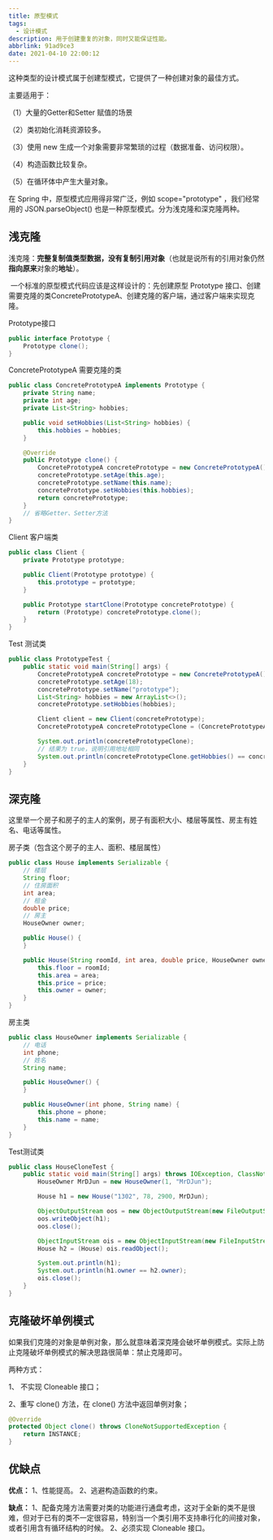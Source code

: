 ```yaml
---
title: 原型模式
tags:
  - 设计模式
description: 用于创建重复的对象，同时又能保证性能。
abbrlink: 91ad9ce3
date: 2021-04-10 22:00:12
---
```


这种类型的设计模式属于创建型模式，它提供了一种创建对象的最佳方式。

主要适用于：

（1）大量的Getter和Setter 赋值的场景

（2）类初始化消耗资源较多。

（3）使用 new 生成一个对象需要非常繁琐的过程（数据准备、访问权限）。

（4）构造函数比较复杂。

（5）在循环体中产生大量对象。

在 Spring 中，原型模式应用得非常广泛，例如 scope="prototype" ，我们经常用的 JSON.parseObject() 也是一种原型模式。分为浅克隆和深克隆两种。

## 浅克隆

​	浅克隆：**完整复制值类型数据，没有复制引用对象**（也就是说所有的引用对象仍然**指向原来**对象的**地址**）。

​	一个标准的原型模式代码应该是这样设计的：先创建原型 Prototype 接口、创建需要克隆的类ConcretePrototypeA、创建克隆的客户端，通过客户端来实现克隆。

Prototype接口

```java
public interface Prototype {
    Prototype clone();
}
```

ConcretePrototypeA 需要克隆的类

```java
public class ConcretePrototypeA implements Prototype {
    private String name;
    private int age;
    private List<String> hobbies;

    public void setHobbies(List<String> hobbies) {
        this.hobbies = hobbies;
    }

    @Override
    public Prototype clone() {
        ConcretePrototypeA concretePrototype = new ConcretePrototypeA();
        concretePrototype.setAge(this.age);
        concretePrototype.setName(this.name);
        concretePrototype.setHobbies(this.hobbies);
        return concretePrototype;
    }
	// 省略Getter、Setter方法
}
```

Client 客户端类

```java
public class Client {
    private Prototype prototype;

    public Client(Prototype prototype) {
        this.prototype = prototype;
    }

    public Prototype startClone(Prototype concretePrototype) {
        return (Prototype) concretePrototype.clone();
    }
}
```

Test 测试类

```java
public class PrototypeTest {
    public static void main(String[] args) {
        ConcretePrototypeA concretePrototype = new ConcretePrototypeA();
        concretePrototype.setAge(18);
        concretePrototype.setName("prototype");
        List<String> hobbies = new ArrayList<>();
        concretePrototype.setHobbies(hobbies);

        Client client = new Client(concretePrototype);
        ConcretePrototypeA concretePrototypeClone = (ConcretePrototypeA) client.startClone(concretePrototype);

        System.out.println(concretePrototypeClone);
        // 结果为 true，说明引用地址相同
        System.out.println(concretePrototypeClone.getHobbies() == concretePrototype.getHobbies());
    }
}
```

## 深克隆

这里举一个房子和房子的主人的案例，房子有面积大小、楼层等属性、房主有姓名、电话等属性。

房子类（包含这个房子的主人、面积、楼层属性）

```java
public class House implements Serializable {
    // 楼层
    String floor;
    // 住房面积
    int area;
    // 租金
    double price;
    // 房主
    HouseOwner owner;

    public House() {
    }

    public House(String roomId, int area, double price, HouseOwner owner) {
        this.floor = roomId;
        this.area = area;
        this.price = price;
        this.owner = owner;
    }
}
```

房主类

```java
public class HouseOwner implements Serializable {
    // 电话
    int phone;
    // 姓名
    String name;

    public HouseOwner() {
    }

    public HouseOwner(int phone, String name) {
        this.phone = phone;
        this.name = name;
    }
}
```

Test测试类

```java
public class HouseCloneTest {
    public static void main(String[] args) throws IOException, ClassNotFoundException {
        HouseOwner MrDJun = new HouseOwner(1, "MrDJun");

        House h1 = new House("1302", 78, 2900, MrDJun);

        ObjectOutputStream oos = new ObjectOutputStream(new FileOutputStream("clone.obj"));
        oos.writeObject(h1);
        oos.close();

        ObjectInputStream ois = new ObjectInputStream(new FileInputStream("clone.obj"));
        House h2 = (House) ois.readObject();

        System.out.println(h1);
        System.out.println(h1.owner == h2.owner);
        ois.close();
    }
}
```

## 克隆破坏单例模式

​		如果我们克隆的对象是单例对象，那么就意味着深克隆会破坏单例模式。实际上防止克隆破坏单例模式的解决思路很简单：禁止克隆即可。

两种方式：

1、 不实现 Cloneable 接口；

2、重写 clone() 方法，在 clone() 方法中返回单例对象；

```java
@Override
protected Object clone() throws CloneNotSupportedException {
    return INSTANCE;
}
```

## 优缺点

**优点：** 1、性能提高。 2、逃避构造函数的约束。

**缺点：** 1、配备克隆方法需要对类的功能进行通盘考虑，这对于全新的类不是很难，但对于已有的类不一定很容易，特别当一个类引用不支持串行化的间接对象，或者引用含有循环结构的时候。 2、必须实现 Cloneable 接口。

